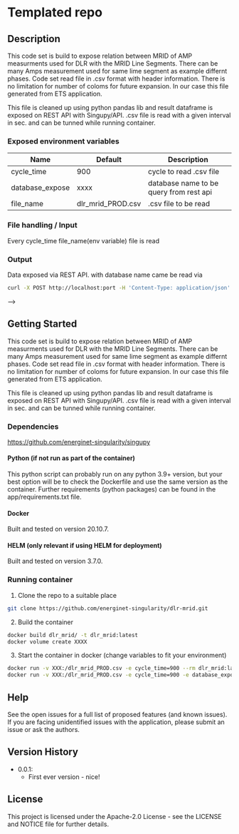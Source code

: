 # Templated repo <!-- Change to repo name! -->

<!-- Insert a very short description of what the script/repo is for -->

<!-- TABLE OF CONTENTS -->
<!--
If VERY heavy readme, update and use this TOC
<details>
  <summary>Table of Contents</summary>
  <ol>
    <li>
      <a href="#about-the-project">About The Project</a>
      <ul>
        <li><a href="#built-with">Built With</a></li>
      </ul>
    </li>
    <li>
      <a href="#getting-started">Getting Started</a>
      <ul>
        <li><a href="#prerequisites">Prerequisites</a></li>
        <li><a href="#installation">Installation</a></li>
      </ul>
    </li>
    <li><a href="#usage">Usage</a></li>
    <li><a href="#roadmap">Roadmap</a></li>
    <li><a href="#contributing">Contributing</a></li>
    <li><a href="#license">License</a></li>
    <li><a href="#contact">Contact</a></li>
    <li><a href="#acknowledgments">Acknowledgments</a></li>
  </ol>
</details>
-->

## Description

This code set is build to expose relation between MRID of AMP measurments used for DLR with the MRID Line Segments.
There can be many Amps measurement used for same lime segment as example differnt phases. 
Code set read file in .csv format with header information. There is no limitation for number of coloms for future expansion.
In our case this file generated from ETS application.

This file is cleaned up using python pandas lib and result dataframe is exposed on REST API with Singupy/API.
.csv file is read with a given interval in sec. and can be tunned while running container.

### Exposed environment variables

|Name|Default|Description|
|--|--|--|
|cycle_time|900|cycle to read .csv file|
|database_expose|xxxx|database name to be query from rest api|
|file_name|dlr_mrid_PROD.csv|.csv file to be read|

### File handling / Input

Every cycle_time file_name(env variable) file is read 

### Output

Data exposed via REST API. with database name came be read via

````bash
curl -X POST http://localhost:port -H 'Content-Type: application/json' -d '{"sql-query": "SELECT * FROM database_expose;"}
````
-->

<!-- GETTING STARTED -->
## Getting Started

This code set is build to expose relation between MRID of AMP measurments used for DLR with the MRID Line Segments.
There can be many Amps measurement used for same lime segment as example differnt phases. 
Code set read file in .csv format with header information. There is no limitation for number of coloms for future expansion.
In our case this file generated from ETS application.

This file is cleaned up using python pandas lib and result dataframe is exposed on REST API with Singupy/API.
.csv file is read with a given interval in sec. and can be tunned while running container.

### Dependencies

https://github.com/energinet-singularity/singupy
  
#### Python (if not run as part of the container)

This python script can probably run on any python 3.9+ version, but your best option will be to check the Dockerfile and use the same version as the container. Further requirements (python packages) can be found in the app/requirements.txt file.

#### Docker

<!--
Describe here what is needed before it can be run in docker - environment variables, volumes etc.

Give an example if relevant:

Example:
```sh
docker run my_script -v someVolume:/data -e MYVAR=smith"
```
 -->
Built and tested on version 20.10.7.


#### HELM (only relevant if using HELM for deployment)

<!--
Describe here what is needed before it can be run in docker - environment variables, volumes etc.

You could use this:
The default helm values/properties are set in a way that allows the helm chart to be installed and run without crashes, but it will not be useful. To spin up the environment with helm, make sure to set (or overwrite) values to something meaningful.
-->
Built and tested on version 3.7.0.

### Running container

<!-- PLEASE REMEMBER TO UPDATE THIS GUIDE!!! -->

1. Clone the repo to a suitable place
````bash
git clone https://github.com/energinet-singularity/dlr-mrid.git
````

2. Build the container
````bash
docker build dlr_mrid/ -t dlr_mrid:latest
docker volume create XXXX
````

3. Start the container in docker (change variables to fit your environment)
````bash
docker run -v XXX:/dlr_mrid_PROD.csv -e cycle_time=900 --rm dlr_mrid:latest
docker run -v XXX:/dlr_mrid_PROD.csv -e cycle_time=900 -e database_expose="testdata" --rm dlr_mrid:latest
````

## Help
<!-- replace 'open issues' below with link like this: [open issues](https://github.com/energinet-singularity/<repo-name>/issues) -->
See the open issues for a full list of proposed features (and known issues).
If you are facing unidentified issues with the application, please submit an issue or ask the authors.

## Version History

* 0.0.1:
    * First ever version - nice!

## License

This project is licensed under the Apache-2.0 License - see the LICENSE and NOTICE file for further details.
